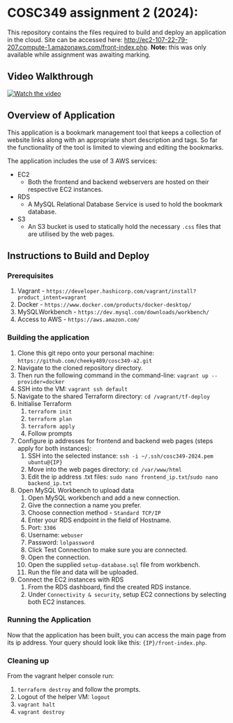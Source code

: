 # COSC349 assignment 2 (2024): 

This repository contains the files required to build and deploy an application in the cloud. Site can be accessed here: http://ec2-107-22-79-207.compute-1.amazonaws.com/front-index.php. **Note:** this was only available while assignment was awaiting marking.

## Video Walkthrough

[![Watch the video](https://img.youtube.com/vi/kuVE6XjZoeo/0.jpg)](https://www.youtube.com/watch?v=kuVE6XjZoeo)

## Overview of Application

This application is a bookmark management tool that keeps a collection of website links along with an appropriate short description and tags. So far the functionality of the tool is limited to viewing and editing the bookmarks. 

The application includes the use of 3 AWS services:
- EC2
    - Both the frontend and backend webservers are hosted on their respective EC2 instances.
- RDS
    - A MySQL Relational Database Service is used to hold the bookmark database.
- S3
    - An S3 bucket is used to statically hold the necessary `.css` files that are utilised by the web pages.

## Instructions to Build and Deploy

### Prerequisites

1. Vagrant - `https://developer.hashicorp.com/vagrant/install?product_intent=vagrant`
2. Docker - `https://www.docker.com/products/docker-desktop/`
3. MySQLWorkbench - `https://dev.mysql.com/downloads/workbench/`
4. Access to AWS - `https://aws.amazon.com/`

### Building the application

1. Clone this git repo onto your personal machine: `https://github.com/cheeky489/cosc349-a2.git`
2. Navigate to the cloned repository directory.
3. Then run the following command in the command-line: `vagrant up --provider=docker`
4. SSH into the VM: `vagrant ssh default`
5. Navigate to the shared Terraform directory: `cd /vagrant/tf-deploy`
6. Initialise Terraform
    1. `terraform init`
    2. `terraform plan`
    3. `terraform apply`
    4. Follow prompts
7. Configure ip addresses for frontend and backend web pages (steps apply for both instances):
    1. SSH into the selected instance: `ssh -i ~/.ssh/cosc349-2024.pem ubuntu@{IP}`
    2. Move into the web pages directory: `cd /var/www/html`
    3. Edit the ip address .txt files: `sudo nano frontend_ip.txt`/`sudo nano backend_ip.txt`
8. Open MySQL Workbench to upload data
    1. Open MySQL workbench and add a new connection.
    2. Give the connection a name you prefer.
    3. Choose connection method - `Standard TCP/IP`
    4. Enter your RDS endpoint in the field of Hostname.
    5. Port: `3306`
    6. Username: `webuser`
    7. Password: `lolpassword`
    8. Click Test Connection to make sure you are connected.
    9. Open the connection.
    10. Open the supplied `setup-database.sql` file from workbench.
    11. Run the file and data will be uploaded.
9. Connect the EC2 instances with RDS
    1. From the RDS dashboard, find the created RDS instance.
    2. Under `Connectivity & security`, setup EC2 connections by selecting both EC2 instances.

### Running the Application

Now that the application has been built, you can access the main page from its ip address. Your query should look like this: `{IP}/front-index.php`.

### Cleaning up
From the vagrant helper console run:
1. `terraform destroy` and follow the prompts.
2. Logout of the helper VM: `logout`
3. `vagrant halt`
4. `vagrant destroy`
